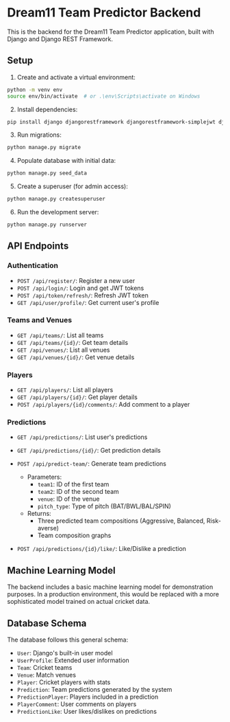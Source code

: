 # Dream11 Team Predictor Backend

This is the backend for the Dream11 Team Predictor application, built with Django and Django REST Framework.

## Setup

1. Create and activate a virtual environment:
```bash
python -m venv env
source env/bin/activate  # or .\env\Scripts\activate on Windows
```

2. Install dependencies:
```bash
pip install django djangorestframework djangorestframework-simplejwt django-cors-headers seaborn matplotlib pandas numpy scikit-learn
```

3. Run migrations:
```bash
python manage.py migrate
```

4. Populate database with initial data:
```bash
python manage.py seed_data
```

5. Create a superuser (for admin access):
```bash
python manage.py createsuperuser
```

6. Run the development server:
```bash
python manage.py runserver
```

## API Endpoints

### Authentication

- `POST /api/register/`: Register a new user
- `POST /api/login/`: Login and get JWT tokens
- `POST /api/token/refresh/`: Refresh JWT token
- `GET /api/user/profile/`: Get current user's profile

### Teams and Venues

- `GET /api/teams/`: List all teams
- `GET /api/teams/{id}/`: Get team details
- `GET /api/venues/`: List all venues
- `GET /api/venues/{id}/`: Get venue details

### Players

- `GET /api/players/`: List all players
- `GET /api/players/{id}/`: Get player details
- `POST /api/players/{id}/comments/`: Add comment to a player

### Predictions

- `GET /api/predictions/`: List user's predictions
- `GET /api/predictions/{id}/`: Get prediction details
- `POST /api/predict-team/`: Generate team predictions
  - Parameters:
    - `team1`: ID of the first team
    - `team2`: ID of the second team
    - `venue`: ID of the venue
    - `pitch_type`: Type of pitch (BAT/BWL/BAL/SPIN)
  - Returns:
    - Three predicted team compositions (Aggressive, Balanced, Risk-averse)
    - Team composition graphs

- `POST /api/predictions/{id}/like/`: Like/Dislike a prediction

## Machine Learning Model

The backend includes a basic machine learning model for demonstration purposes. In a production environment, this would be replaced with a more sophisticated model trained on actual cricket data.

## Database Schema

The database follows this general schema:

- `User`: Django's built-in user model
- `UserProfile`: Extended user information
- `Team`: Cricket teams
- `Venue`: Match venues
- `Player`: Cricket players with stats
- `Prediction`: Team predictions generated by the system
- `PredictionPlayer`: Players included in a prediction
- `PlayerComment`: User comments on players
- `PredictionLike`: User likes/dislikes on predictions
